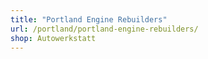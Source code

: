 ```yaml
---
title: "Portland Engine Rebuilders"
url: /portland/portland-engine-rebuilders/
shop: Autowerkstatt
---
```

